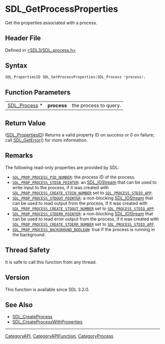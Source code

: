 # SDL_GetProcessProperties

Get the properties associated with a process.

## Header File

Defined in [<SDL3/SDL_process.h>](https://github.com/libsdl-org/SDL/blob/main/include/SDL3/SDL_process.h)

## Syntax

```c
SDL_PropertiesID SDL_GetProcessProperties(SDL_Process *process);
```

## Function Parameters

|                              |             |                       |
| ---------------------------- | ----------- | --------------------- |
| [SDL_Process](SDL_Process) * | **process** | the process to query. |

## Return Value

([SDL_PropertiesID](SDL_PropertiesID)) Returns a valid property ID on
success or 0 on failure; call [SDL_GetError](SDL_GetError)() for more
information.

## Remarks

The following read-only properties are provided by SDL:

- [`SDL_PROP_PROCESS_PID_NUMBER`](SDL_PROP_PROCESS_PID_NUMBER): the process
  ID of the process.
- [`SDL_PROP_PROCESS_STDIN_POINTER`](SDL_PROP_PROCESS_STDIN_POINTER): an
  [SDL_IOStream](SDL_IOStream) that can be used to write input to the
  process, if it was created with
  [`SDL_PROP_PROCESS_CREATE_STDIN_NUMBER`](SDL_PROP_PROCESS_CREATE_STDIN_NUMBER)
  set to [`SDL_PROCESS_STDIO_APP`](SDL_PROCESS_STDIO_APP).
- [`SDL_PROP_PROCESS_STDOUT_POINTER`](SDL_PROP_PROCESS_STDOUT_POINTER): a
  non-blocking [SDL_IOStream](SDL_IOStream) that can be used to read output
  from the process, if it was created with
  [`SDL_PROP_PROCESS_CREATE_STDOUT_NUMBER`](SDL_PROP_PROCESS_CREATE_STDOUT_NUMBER)
  set to [`SDL_PROCESS_STDIO_APP`](SDL_PROCESS_STDIO_APP).
- [`SDL_PROP_PROCESS_STDERR_POINTER`](SDL_PROP_PROCESS_STDERR_POINTER): a
  non-blocking [SDL_IOStream](SDL_IOStream) that can be used to read error
  output from the process, if it was created with
  [`SDL_PROP_PROCESS_CREATE_STDERR_NUMBER`](SDL_PROP_PROCESS_CREATE_STDERR_NUMBER)
  set to [`SDL_PROCESS_STDIO_APP`](SDL_PROCESS_STDIO_APP).
- [`SDL_PROP_PROCESS_BACKGROUND_BOOLEAN`](SDL_PROP_PROCESS_BACKGROUND_BOOLEAN):
  true if the process is running in the background.

## Thread Safety

It is safe to call this function from any thread.

## Version

This function is available since SDL 3.2.0.

## See Also

- [SDL_CreateProcess](SDL_CreateProcess)
- [SDL_CreateProcessWithProperties](SDL_CreateProcessWithProperties)






----
[CategoryAPI](CategoryAPI), [CategoryAPIFunction](CategoryAPIFunction), [CategoryProcess](CategoryProcess)

